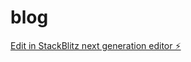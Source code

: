 # blog

[Edit in StackBlitz next generation editor ⚡️](https://stackblitz.com/~/github.com/medioxor/blog)